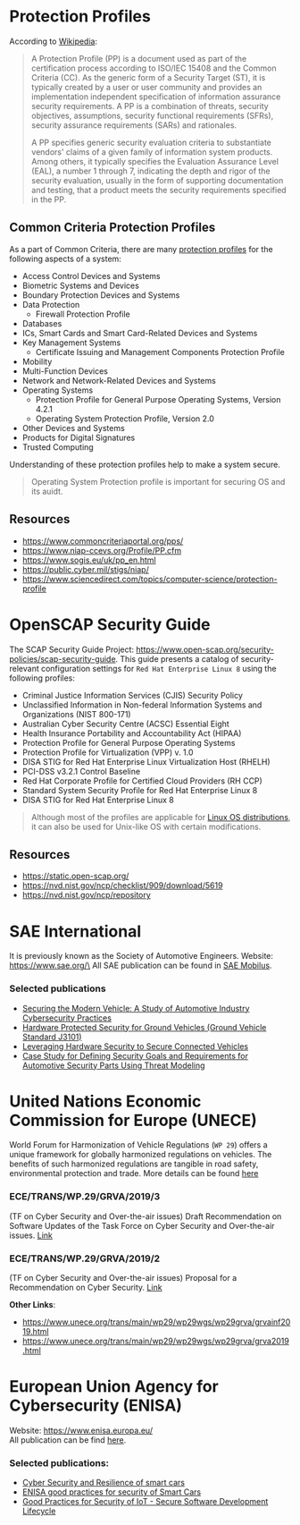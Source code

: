 
# Protection Profiles

According to [Wikipedia](https://en.wikipedia.org/wiki/Protection_Profile):
>A Protection Profile (PP) is a document used as part of the certification process according to ISO/IEC 15408 and the Common Criteria (CC). As the generic form of a Security Target (ST), it is typically created by a user or user community and provides an implementation independent specification of information assurance security requirements. A PP is a combination of threats, security objectives, assumptions, security functional requirements (SFRs), security assurance requirements (SARs) and rationales.
>
>A PP specifies generic security evaluation criteria to substantiate vendors' claims of a given family of information system products. Among others, it typically specifies the Evaluation Assurance Level (EAL), a number 1 through 7, indicating the depth and rigor of the security evaluation, usually in the form of supporting documentation and testing, that a product meets the security requirements specified in the PP.


## Common Criteria Protection Profiles

As a part of Common Criteria, there are many [protection profiles](https://www.commoncriteriaportal.org/pps/) for the following aspects of a system:
- Access Control Devices and Systems
- Biometric Systems and Devices
- Boundary Protection Devices and Systems
- Data Protection
    - Firewall Protection Profile
- Databases
- ICs, Smart Cards and Smart Card-Related Devices and Systems
- Key Management Systems
    - Certificate Issuing and Management Components Protection Profile 
- Mobility
- Multi-Function Devices
- Network and Network-Related Devices and Systems
- Operating Systems
    - Protection Profile for General Purpose Operating Systems, Version 4.2.1
    - Operating System Protection Profile, Version 2.0
- Other Devices and Systems
- Products for Digital Signatures
- Trusted Computing

Understanding of these protection profiles help to make a system secure. 
> Operating System Protection profile is important for securing OS and its auidt.

## Resources
- https://www.commoncriteriaportal.org/pps/
- https://www.niap-ccevs.org/Profile/PP.cfm
- https://www.sogis.eu/uk/pp_en.html
- https://public.cyber.mil/stigs/niap/
- https://www.sciencedirect.com/topics/computer-science/protection-profile


# OpenSCAP Security Guide
The SCAP Security Guide Project: https://www.open-scap.org/security-policies/scap-security-guide.
This guide presents a catalog of security-relevant configuration settings for `Red Hat Enterprise Linux 8` using the following profiles:
- Criminal Justice Information Services (CJIS) Security Policy
- Unclassified Information in Non-federal Information Systems and Organizations (NIST 800-171)
- Australian Cyber Security Centre (ACSC) Essential Eight
- Health Insurance Portability and Accountability Act (HIPAA)
- Protection Profile for General Purpose Operating Systems
- Protection Profile for Virtualization (VPP) v. 1.0
- DISA STIG for Red Hat Enterprise Linux Virtualization Host (RHELH)
- PCI-DSS v3.2.1 Control Baseline
- Red Hat Corporate Profile for Certified Cloud Providers (RH CCP)
- Standard System Security Profile for Red Hat Enterprise Linux 8
-  DISA STIG for Red Hat Enterprise Linux 8

> Although most of the profiles are applicable for [Linux OS distributions][static-open-scap], it can also be used for Unix-like OS with certain modifications.


[static-open-scap]: https://static.open-scap.org/
## Resources
- https://static.open-scap.org/
- https://nvd.nist.gov/ncp/checklist/909/download/5619
- https://nvd.nist.gov/ncp/repository

# SAE International
It is previously known as the Society of Automotive Engineers. Website: https://www.sae.org/\
All SAE publication can be found in [SAE Mobilus](https://saemobilus.sae.org/).

### Selected publications
- [Securing the Modern Vehicle: A Study of Automotive Industry Cybersecurity Practices](https://www.sae.org/binaries/content/assets/cm/content/topics/cybersecurity/securing_the_modern_vehicle.pdf)
- [Hardware Protected Security for Ground Vehicles (Ground Vehicle Standard J3101)](https://saemobilus.sae.org/content/J3101_202002/)
- [Leveraging Hardware Security to Secure Connected Vehicles](https://saemobilus.sae.org/content/2018-01-0012/)
- [Case Study for Defining Security Goals and Requirements for Automotive Security Parts Using Threat Modeling](https://saemobilus.sae.org/content/2018-01-0014/)


# United Nations Economic Commission for Europe (UNECE)

World Forum for Harmonization of Vehicle Regulations (`WP 29`) offers a unique framework for globally harmonized regulations on vehicles. The benefits of such harmonized regulations are tangible in road safety, environmental protection and trade. More details can be found [here](http://www.unece.org/trans/main/welcwp29.html)

### ECE/TRANS/WP.29/GRVA/2019/3 
(TF on Cyber Security and Over-the-air issues) Draft Recommendation on Software Updates of the Task Force on Cyber Security and Over-the-air issues. [Link](https://www.unece.org/trans/main/wp29/wp29wgs/wp29grva/grva2019.html)

### ECE/TRANS/WP.29/GRVA/2019/2 
(TF on Cyber Security and Over-the-air issues) Proposal for a Recommendation on Cyber Security. [Link](https://www.unece.org/trans/main/wp29/wp29wgs/wp29grva/grva2019.html)


**Other Links**:
- https://www.unece.org/trans/main/wp29/wp29wgs/wp29grva/grvainf2019.html
- https://www.unece.org/trans/main/wp29/wp29wgs/wp29grva/grva2019.html

# European Union Agency for Cybersecurity (ENISA) 
Website: https://www.enisa.europa.eu/ \
All publication can be find [here](https://www.enisa.europa.eu/publications#c5=2010&c5=2020&c5=false&c2=publicationDate&reversed=on&b_start=0).

### Selected publications:
- [Cyber Security and Resilience of smart cars](https://www.enisa.europa.eu/publications/cyber-security-and-resilience-of-smart-cars)
- [ENISA good practices for security of Smart Cars](https://www.enisa.europa.eu/publications/smart-cars)
- [Good Practices for Security of IoT - Secure Software Development Lifecycle](https://www.enisa.europa.eu/publications/good-practices-for-security-of-iot-1)
